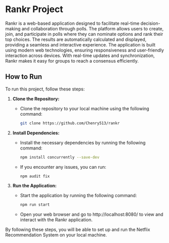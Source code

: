 # Rankr Project
Rankr is a web-based application designed to facilitate real-time decision-making and collaboration through polls. The platform allows users to create, join, and participate in polls where they can nominate options and rank their top choices. The results are automatically calculated and displayed, providing a seamless and interactive experience. The application is built using modern web technologies, ensuring responsiveness and user-friendly interaction across devices. With real-time updates and synchronization, Rankr makes it easy for groups to reach a consensus efficiently.

## How to Run

To run this project, follow these steps:

1. **Clone the Repository:**
   - Clone the repository to your local machine using the following command:
     ```bash
     git clone https://github.com/Chenry513/rankr
     ```

2. **Install Dependencies:**
   - Install the necessary dependencies by running the following command:
     ```bash
     npm install concurrently --save-dev
     ```
    - If you encounter any issues, you can run:
      ```bash
      npm audit fix
      ```
      
3. **Run the Application:**
   - Start the application by running the following command:
     ```bash
     npm run start
     ```
   - Open your web browser and go to http://localhost:8080/ to view and interact with the Rankr application.

By following these steps, you will be able to set up and run the Netflix Recommendation System on your local machine.

